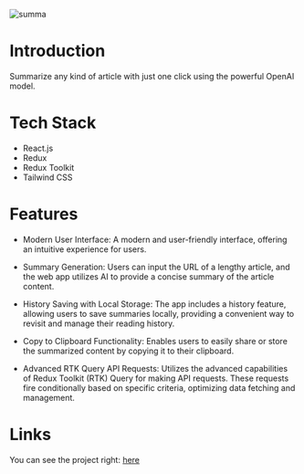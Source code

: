 ![summa](https://github.com/AttosSouza/Calculator/assets/87350423/ab786675-9ae5-4335-b2b6-e27e8ac3e87b)

# Introduction

Summarize any kind of article with just one click using the powerful OpenAI model.

# Tech Stack
- React.js
- Redux
- Redux Toolkit
- Tailwind CSS

# Features

- Modern User Interface: A modern and user-friendly interface, offering an intuitive experience for users.

- Summary Generation: Users can input the URL of a lengthy article, and the web app utilizes AI to provide a concise summary of the article content.

- History Saving with Local Storage: The app includes a history feature, allowing users to save summaries locally, providing a convenient way to revisit and manage their reading history.

- Copy to Clipboard Functionality: Enables users to easily share or store the summarized content by copying it to their clipboard.

- Advanced RTK Query API Requests: Utilizes the advanced capabilities of Redux Toolkit (RTK) Query for making API requests. These requests fire conditionally based on specific criteria, optimizing data fetching and management.

# Links

You can see the project right: [here](https://summarizer-teal.vercel.app/)
